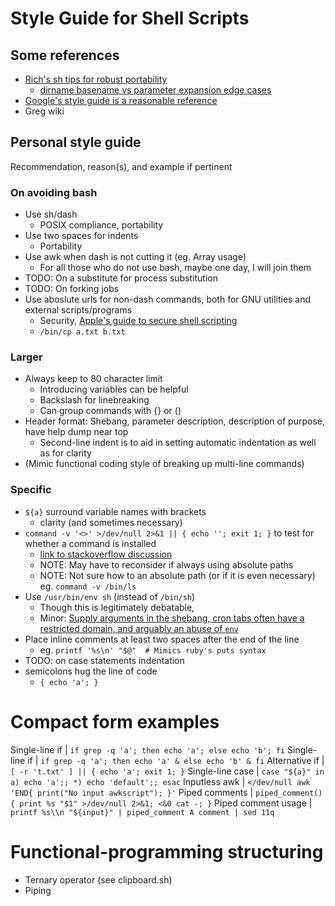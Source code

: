 # Style Guide for Shell Scripts
## Some references
- [Rich's sh tips for robust portability](https://etalabs.net/sh_tricks)
  * [dirname basename vs parameter expansion edge cases](https://unix.stackexchange.com/questions/253524/)
- [Google's style guide is a reasonable reference](https://google.github.io/styleguide/shell.xml)
- Greg wiki

## Personal style guide
Recommendation, reason(s), and example if pertinent

### On avoiding bash
- Use sh/dash
  * POSIX compliance, portability
- Use two spaces for indents
  * Portability
- Use awk when dash is not cutting it (eg. Array usage)
  * For all those who do not use bash, maybe one day, I will join them
- TODO: On a substitute for process substitution
- TODO: On forking jobs
- Use aboslute urls for non-dash commands, both for GNU utilities and external scripts/programs
  * Security, [Apple's guide to secure shell scripting](https://developer.apple.com/library/archive/documentation/OpenSource/Conceptual/ShellScripting/ShellScriptSecurity/ShellScriptSecurity.html)
  + `/bin/cp a.txt b.txt`

### Larger
- Always keep to 80 character limit
  + Introducing variables can be helpful
  + Backslash for linebreaking
  + Can group commands with {} or ()
- Header format: Shebang, parameter description, description of purpose, have help dump near top
  * Second-line indent is to aid in setting automatic indentation as well as for clarity
- (Mimic functional coding style of breaking up multi-line commands)

### Specific
- `${a}` surround variable names with brackets
  * clarity (and sometimes necessary)
- `command -v '<>' >/dev/null 2>&1 || { echo ''; exit 1; }` to test for whether a command is installed
  * [link to stackoverflow discussion](https://stackoverflow.com/questions/592620/how-to-check-if-a-program-exists-from-a-bash-script)
  * NOTE: May have to reconsider if always using absolute paths
  * NOTE: Not sure how to an absolute path (or if it is even necessary) eg. `command -v /bin/ls`
- Use `/usr/bin/env sh` (instead of `/bin/sh`)
  * Though this is legitimately debatable, 
  * Minor: [Supply arguments in the shebang, cron tabs often have a restricted domain, and arguably an abuse of `env`](https://unix.stackexchange.com/questions/29608/) 
- Place inline comments at least two spaces after the end of the line
  - eg. `printf '%s\n' "$@"  # Mimics ruby's puts syntax`
- TODO: on case statements indentation
- semicolons hug the line of code
  + `{ echo 'a'; }`

# Compact form examples
Single-line if        | `if grep -q 'a'; then echo 'a'; else echo 'b'; fi`
Single-line if        | `if grep -q 'a'; then echo 'a' & else echo 'b' & fi`
Alternative if        | `[ -r 't.txt' ] || { echo 'a'; exit 1; }`
Single-line case      | `case "${a}" in a) echo 'a';; *) echo 'default';; esac`
Inputless awk         | `</dev/null awk 'END{ print("No input awkscript"); }'`
Piped comments        | `piped_comment() { print %s "$1" >/dev/null 2>&1; <&0 cat -; }`
Piped comment usage   | `printf %s\\n "${input}" | piped_comment A comment | sed 11q`

# Functional-programming structuring
- Ternary operator (see clipboard.sh)
- Piping
